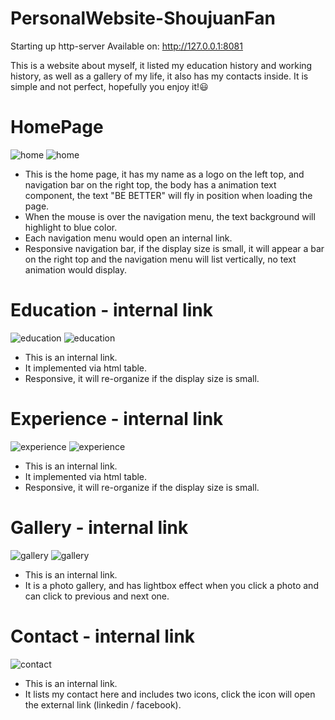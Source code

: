# PersonalWebsite-ShoujuanFan
Starting up http-server
Available on:
  http://127.0.0.1:8081

  This is a website about myself, it listed my education history and working history, as well as a gallery of my life, it also has my contacts inside. It is simple and not perfect, hopefully you enjoy it!:smiley:

# HomePage
  ![home](/images/home.png)
  ![home](/images/home_2.png)

* This is the home page, it has my name as a logo on the left top, and navigation bar on the right top, the body has a animation text component, the text "BE BETTER" will fly in position when loading the page.
* When the mouse is over the navigation menu, the text background will highlight to blue color.
* Each navigation menu would open an internal link.
* Responsive navigation bar, if the display size is small, it will appear a bar on the right top and the navigation menu will list vertically, no text animation would display.

# Education - internal link
![education](/images/education.png)
![education](/images/education_2.png)

* This is an internal link.
* It implemented via html table.
* Responsive, it will re-organize if the display size is small.

# Experience - internal link
![experience](/images/experience.png)
![experience](/images/experience_2.png)

* This is an internal link.
* It implemented via html table.
* Responsive, it will re-organize if the display size is small.

# Gallery - internal link
![gallery](/images/gallery.png)
![gallery](/images/gallery_2.png)

* This is an internal link.
* It is a photo gallery, and has lightbox effect when you click a photo and can click to previous and next one.

# Contact - internal link
![contact](/images/contact.png)

* This is an internal link.
* It lists my contact here and includes two icons, click the icon will open the external link (linkedin / facebook).